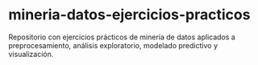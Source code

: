 # mineria-datos-ejercicios-practicos
Repositorio con ejercicios prácticos de minería de datos aplicados a preprocesamiento, análisis exploratorio, modelado predictivo y visualización.
